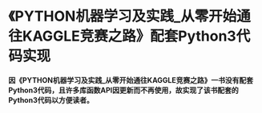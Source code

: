 # 《PYTHON机器学习及实践_从零开始通往KAGGLE竞赛之路》配套Python3代码实现

#### 因《PYTHON机器学习及实践_从零开始通往KAGGLE竞赛之路》一书没有配套Python3代码，且许多库函数API因更新而不再使用，故实现了该书配套的Python3代码以方便读者。
